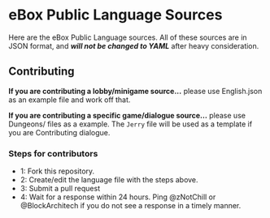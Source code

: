 # eBox Public Language Sources

Here are the eBox Public Language sources. All of these sources are in JSON format, and ***will not be changed to YAML*** after heavy consideration.

## Contributing

**If you are contributing a lobby/minigame source...** please use English.json as an example file and work off that.

**If you are contributing a specific game/dialogue source...** please use Dungeons/ files as a example. The `Jerry` file will be used as a template if you are
Contributing dialogue.

### Steps for contributors

- 1: Fork this repository.
- 2: Create/edit the language file with the steps above.
- 3: Submit a pull request
- 4: Wait for a response within 24 hours. Ping @zNotChill or @BlockArchitech if you do not see a response in a timely manner.
